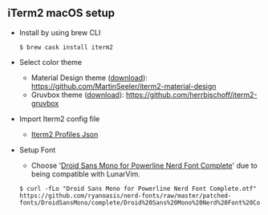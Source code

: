 ## iTerm2 macOS setup

* Install by using brew CLI
    ```
    $ brew cask install iterm2
    ```
* Select color theme
    * Material Design theme ([download](https://github.com/rong118/develop_tools_config/blob/master/iterm2_setup/iterm2-material-design-master.zip)): https://github.com/MartinSeeler/iterm2-material-design
    * Gruvbox theme ([download](https://github.com/rong118/develop_tools_config/blob/master/iterm2_setup/iterm2-gruvbox-master.zip)): https://github.com/herrbischoff/iterm2-gruvbox

* Import Iterm2 config file
    * [Iterm2 Profiles Json](https://github.com/rong118/develop_tools_config/blob/master/iterm2_setup/iterm2_Profiles.json)
 
* Setup Font
    * Choose '[Droid Sans Mono for Powerline Nerd Font Complete]()' due to being compatible with LunarVim.
    
    ```
    $ curl -fLo "Droid Sans Mono for Powerline Nerd Font Complete.otf" https://github.com/ryanoasis/nerd-fonts/raw/master/patched-fonts/DroidSansMono/complete/Droid%20Sans%20Mono%20Nerd%20Font%20Complete.otf
    ```
